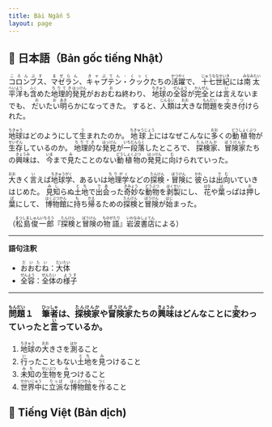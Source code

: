 ```yaml
---
title: Bài Ngắn 5
layout: page
---
```


## 📖 日本語（Bản gốc tiếng Nhật）

<ruby>コロンブス<rt>ころんぶす</rt></ruby>、<ruby>マゼラン<rt>まぜらん</rt></ruby>、<ruby>キャプテン・クック<rt>きゃぷてん・くっく</rt></ruby>たちの<ruby>活躍<rt>かつやく</rt></ruby>で、 <ruby>十七世紀<rt>じゅうななせいき</rt></ruby>には<ruby>南太平洋<rt>みなみたいへいよう</rt></ruby>も<ruby>含<rt>ふく</rt></ruby>めた<ruby>地理的<rt>ちりてき</rt></ruby><ruby>発見<rt>はっけん</rt></ruby>が<ruby>おおむね終<rt>お</rt></ruby>わり、 <ruby>地球<rt>ちきゅう</rt></ruby>の<ruby>全容<rt>ぜんよう</rt></ruby>が<ruby>完全<rt>かんぜん</rt></ruby>とは<ruby>言<rt>い</rt></ruby>えないまでも、 <ruby>だいたい<rt>おお</rt></ruby><ruby>明<rt>あき</rt></ruby>らかになってきた。
すると、<ruby>人類<rt>じんるい</rt></ruby>は<ruby>大<rt>おお</rt></ruby>きな<ruby>問題<rt>もんだい</rt></ruby>を<ruby>突<rt>つ</rt></ruby>き<ruby>付<rt>つ</rt></ruby>けられた。

<ruby>地球<rt>ちきゅう</rt></ruby>はどのようにして<ruby>生<rt>う</rt></ruby>まれたのか。 <ruby>地球上<rt>ちきゅうじょう</rt></ruby>にはなぜこんなに<ruby>多<rt>おお</rt></ruby>くの<ruby>動植物<rt>どうしょくぶつ</rt></ruby>が<ruby>生存<rt>せいぞん</rt></ruby>しているのか。 <ruby>地理的<rt>ちりてき</rt></ruby>な<ruby>発見<rt>はっけん</rt></ruby>が<ruby>一段落<rt>いちだんらく</rt></ruby>したところで、 <ruby>探検家<rt>たんけんか</rt></ruby>、<ruby>冒険家<rt>ぼうけんか</rt></ruby>たちの<ruby>興味<rt>きょうみ</rt></ruby>は、 <ruby>今<rt>いま</rt></ruby>まで<ruby>見<rt>み</rt></ruby>たことのない<ruby>動植物<rt>どうしょくぶつ</rt></ruby>の<ruby>発見<rt>はっけん</rt></ruby>に<ruby>向<rt>む</rt></ruby>けられていった。

<ruby>大<rt>おお</rt></ruby>きく<ruby>言<rt>い</rt></ruby>えば<ruby>地球学<rt>ちきゅうがく</rt></ruby>、あるいは<ruby>地理学<rt>ちりがく</rt></ruby>などの<ruby>探検<rt>たんけん</rt></ruby>・<ruby>冒険<rt>ぼうけん</rt></ruby>に <ruby>彼<rt>かれ</rt></ruby>らは<ruby>出向<rt>でむ</rt></ruby>いていきはじめた。 <ruby>見知<rt>みし</rt></ruby>らぬ<ruby>土地<rt>とち</rt></ruby>で<ruby>出会<rt>であ</rt></ruby>った<ruby>奇妙<rt>きみょう</rt></ruby>な<ruby>動物<rt>どうぶつ</rt></ruby>を<ruby>剥製<rt>はくせい</rt></ruby>にし、 <ruby>花<rt>はな</rt></ruby>や<ruby>葉<rt>は</rt></ruby>っぱは<ruby>押<rt>お</rt></ruby>し<ruby>葉<rt>ば</rt></ruby>にして、 <ruby>博物館<rt>はくぶつかん</rt></ruby>に<ruby>持<rt>も</rt></ruby>ち<ruby>帰<rt>かえ</rt></ruby>るための<ruby>探検<rt>たんけん</rt></ruby>と<ruby>冒険<rt>ぼうけん</rt></ruby>が<ruby>始<rt>はじ</rt></ruby>まった。

（<ruby>松島俊一郎<rt>まつしましゅんいちろう</rt></ruby>『<ruby>探検<rt>たんけん</rt></ruby>と<ruby>冒険<rt>ぼうけん</rt></ruby>の<ruby>物語<rt>ものがたり</rt></ruby>』<ruby>岩波書店<rt>いわなみしょてん</rt></ruby>による）

---

**語句注釈**

* <ruby>おおむね<rt>だいたい</rt></ruby>：<ruby>大体<rt>だいたい</rt></ruby>
* <ruby>全容<rt>ぜんよう</rt></ruby>：<ruby>全体<rt>ぜんたい</rt></ruby>の<ruby>様子<rt>ようす</rt></ruby>

---

### <ruby>問題<rt>もんだい</rt></ruby>１　<ruby>筆者<rt>ひっしゃ</rt></ruby>は、<ruby>探検家<rt>たんけんか</rt></ruby>や<ruby>冒険家<rt>ぼうけんか</rt></ruby>たちの<ruby>興味<rt>きょうみ</rt></ruby>はどんなことに<ruby>変<rt>か</rt></ruby>わっていったと<ruby>言<rt>い</rt></ruby>っているか。

1. <ruby>地球<rt>ちきゅう</rt></ruby>の<ruby>大<rt>おお</rt></ruby>きさを<ruby>測<rt>はか</rt></ruby>ること
2. <ruby>行<rt>い</rt></ruby>ったこともない<ruby>土地<rt>とち</rt></ruby>を<ruby>見<rt>み</rt></ruby>つけること
3. <ruby>未知<rt>みち</rt></ruby>の<ruby>生物<rt>せいぶつ</rt></ruby>を<ruby>見<rt>み</rt></ruby>つけること
4. <ruby>世界中<rt>せかいじゅう</rt></ruby>に<ruby>立派<rt>りっぱ</rt></ruby>な<ruby>博物館<rt>はくぶつかん</rt></ruby>を<ruby>作<rt>つく</rt></ruby>ること

## 📘 Tiếng Việt (Bản dịch)
